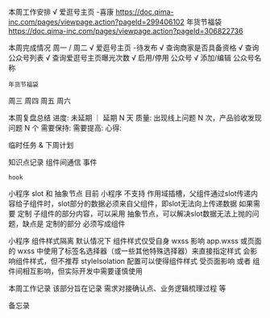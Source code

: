 本周工作安排
  √ 爱逛号主页 -喜康 https://doc.qima-inc.com/pages/viewpage.action?pageId=299406102
  年货节福袋 https://doc.qima-inc.com/pages/viewpage.action?pageId=306822736

本周完成情况
  周一 / 周二
    √ 爱逛号主页 -待发布
      √ 查询商家是否具备资格
      √ 查询公众号列表
      √ 查询爱逛号主页曝光次数
      √ 启用/停用 公众号
      √ 添加/编辑 公众号名称
  
    年货节福袋


  周三
  周四
  周五
  周六

本周复盘总结
  进度: 未延期 ｜ 延期 N 天
  质量: 出现线上问题 N 次，产品验收发现问题 N 个
  需要保持:
  需要提高:
  心得:

临时任务 & 下周计划
           
知识点记录
  组件间通信
    事件

    hook

  小程序 slot 和 抽象节点
    目前 小程序 不支持 作用域插槽，父组件通过slot传递内容给子组件时，slot部分的数据必须来自父组件，即slot无法向上传递数据
    如果需要 定制 子组件的部分内容，可以采用 抽象节点，可以解决slot数据无法上抛的问题，缺点是 定制的部分 必须写成组件

  小程序 组件样式隔离
    默认情况下 组件样式仅受自身 wxss 影响
    app.wxss 或页面的 wxss 中使用了标签名选择器（或一些其他特殊选择器）来直接指定样式 会影响组件样式，但不推荐
    styleIsolation 配置可以使得组件样式 受页面影响 或者 组件间相互影响，但实际开发中需要谨慎使用
  

本周工作记录
  该部分旨在记录 需求对接确认点、业务逻辑梳理过程 等

备忘录